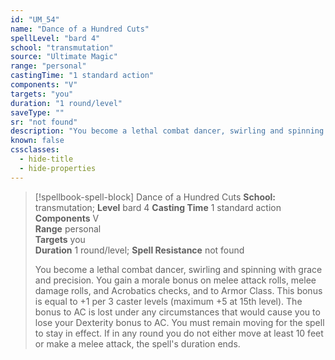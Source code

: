 ```yaml
---
id: "UM_54"
name: "Dance of a Hundred Cuts"
spellLevel: "bard 4"
school: "transmutation"
source: "Ultimate Magic"
range: "personal"
castingTime: "1 standard action"
components: "V"
targets: "you"
duration: "1 round/level"
saveType: ""
sr: "not found"
description: "You become a lethal combat dancer, swirling and spinning with grace and precision. You gain a morale bonus on melee attack rolls, melee damage rolls, and Acrobatics checks, and to Armor Class. This bonus is equal to +1 per 3 caster levels (maximum +5 at 15th level). The bonus to AC is lost under any circumstances that would cause you to lose your Dexterity bonus to AC. You must remain moving for the spell to stay in effect. If in any round you do not either move at least 10 feet or make a melee attack, the spell's duration ends."
known: false
cssclasses:
  - hide-title
  - hide-properties
---
```


> [!spellbook-spell-block] Dance of a Hundred Cuts
> **School:** transmutation; **Level** bard 4
> **Casting Time** 1 standard action  
> **Components** V  
> **Range** personal  
> **Targets** you  
> **Duration** 1 round/level; **Spell Resistance** not found
> 
> You become a lethal combat dancer, swirling and spinning with grace and precision. You gain a morale bonus on melee attack rolls, melee damage rolls, and Acrobatics checks, and to Armor Class. This bonus is equal to +1 per 3 caster levels (maximum +5 at 15th level). The bonus to AC is lost under any circumstances that would cause you to lose your Dexterity bonus to AC. You must remain moving for the spell to stay in effect. If in any round you do not either move at least 10 feet or make a melee attack, the spell's duration ends.